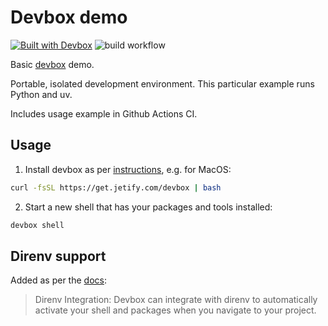 # Devbox demo

[![Built with Devbox](https://www.jetify.com/img/devbox/shield_moon.svg)](https://www.jetify.com/devbox/docs/contributor-quickstart/)
![build workflow](https://github.com/legomb/devbox-demo/actions/workflows/build.yaml/badge.svg)

Basic [devbox](https://www.jetify.com/devbox) demo.

Portable, isolated development environment. This particular example runs Python and uv.

Includes usage example in Github Actions CI.

## Usage

1. Install devbox as per [instructions](https://www.jetify.com/docs/devbox/installing_devbox/?install-method=macos), e.g. for MacOS:

```sh
curl -fsSL https://get.jetify.com/devbox | bash
```

2. Start a new shell that has your packages and tools installed:

```sh
devbox shell
```

## Direnv support

Added as per the [docs](https://www.jetify.com/docs/devbox/quickstart/#use-devbox-with-your-ide):

> Direnv Integration: Devbox can integrate with direnv to automatically activate your shell and packages when you navigate to your project.
